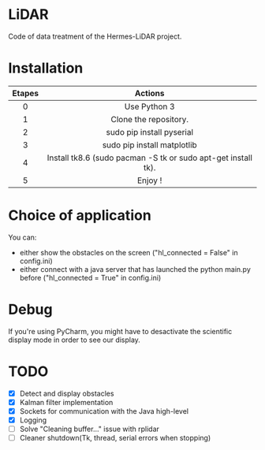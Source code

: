 # LiDAR
Code of data treatment of the Hermes-LiDAR project.

# Installation


|        Etapes         |                           Actions                              |
|:---------------------:|:--------------------------------------------------------------:|
|0                      |Use Python 3                                                    |
|1                      |Clone the repository.                                           |
|2                      |sudo pip install pyserial                                       |
|3                      |sudo pip install matplotlib                                     |
|4                      |Install tk8.6 (sudo pacman -S tk or sudo apt-get install tk).   |
|5                      |Enjoy !                                                         |

# Choice of application
You can:
- either show the obstacles on the screen ("hl_connected = False" in config.ini)
- either connect with a java server that has launched the python main.py before ("hl_connected = True" in config.ini)

# Debug

If you're using PyCharm, you might have to desactivate the
scientific display mode in order to see our display.

# TODO
- [x] Detect and display obstacles
- [x] Kalman filter implementation
- [x] Sockets for communication with the Java high-level
- [x] Logging
- [ ] Solve "Cleaning buffer..." issue with rplidar
- [ ] Cleaner shutdown(Tk, thread, serial errors when stopping)
